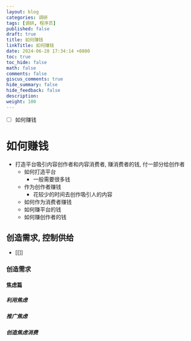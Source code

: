 ```yaml
---
layout: blog
categories: 调研
tags: [调研, 程序员]
published: false
draft: true
title: 如何赚钱
linkTitle: 如何赚钱
date: 2024-06-28 17:34:14 +0800
toc: true
toc_hide: false
math: false
comments: false
giscus_comments: true
hide_summary: false
hide_feedback: false
description: 
weight: 100
---
```


- [ ] 如何赚钱

# 如何赚钱

<!-- @import "[TOC]" {cmd="toc" depthFrom=1 depthTo=6 orderedList=false} -->

- 打造平台吸引内容创作者和内容消费者, 赚消费者的钱, 付一部分给创作者
  - 如何打造平台
    - 一般需要很多钱
  - 作为创作者赚钱
    - 花较少的时间去创作吸引人的内容
  - 如何作为消费者赚钱
  - 如何赚平台的钱
  - 如何赚创作者的钱

## 创造需求, 控制供给

- [[]]

### 创造需求

#### 焦虑篇



##### 利用焦虑

##### 推广焦虑

##### 创造焦虑消费
